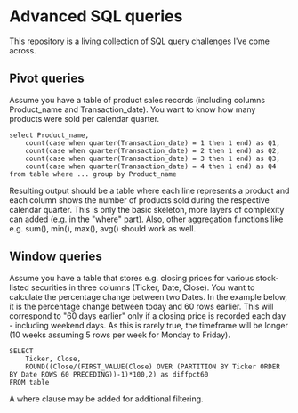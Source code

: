 # Advanced SQL queries

This repository is a living collection of SQL query challenges I've come across.

## Pivot queries

Assume you have a table of product sales records (including columns Product_name and Transaction_date). You want to know how many products were sold per calendar quarter.

    select Product_name,
        count(case when quarter(Transaction_date) = 1 then 1 end) as Q1,
        count(case when quarter(Transaction_date) = 2 then 1 end) as Q2, 
        count(case when quarter(Transaction_date) = 3 then 1 end) as Q3, 
        count(case when quarter(Transaction_date) = 4 then 1 end) as Q4
    from table where ... group by Product_name

Resulting output should be a table where each line represents a product and each column shows the number of products sold during the respective calendar quarter. This is only the basic skeleton, more layers of complexity can added (e.g. in the "where" part). Also, other aggregation functions like e.g. sum(), min(), max(), avg() should work as well.

## Window queries

Assume you have a table that stores e.g. closing prices for various stock-listed securities in three columns (Ticker, Date, Close). You want to calculate the percentage change between two Dates. In the example below, it is the percentage change between today and 60 rows earlier. This will correspond to "60 days earlier" only if a closing price is recorded each day - including weekend days. As this is rarely true, the timeframe will be longer (10 weeks assuming 5 rows per week for Monday to Friday).

    SELECT 
        Ticker, Close, 
        ROUND((Close/(FIRST_VALUE(Close) OVER (PARTITION BY Ticker ORDER BY Date ROWS 60 PRECEDING))-1)*100,2) as diffpct60
    FROM table 

A where clause may be added for additional filtering.
